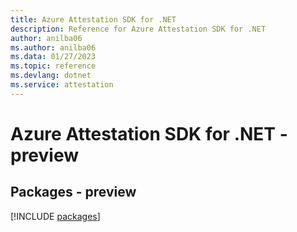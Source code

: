 ```yaml
---
title: Azure Attestation SDK for .NET
description: Reference for Azure Attestation SDK for .NET
author: anilba06
ms.author: anilba06
ms.data: 01/27/2023
ms.topic: reference
ms.devlang: dotnet
ms.service: attestation
---
```

# Azure Attestation SDK for .NET - preview
## Packages - preview
[!INCLUDE [packages](attestation-index.md)]